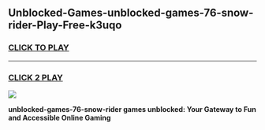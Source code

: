 
## Unblocked-Games-unblocked-games-76-snow-rider-Play-Free-k3uqo
<h3>
<a href="https://premium76.site?title=unblocked-games-76-snow-rider&ref=10A">CLICK TO PLAY</a></h3>
<hr>

<h3>
<a href="https://premium76.site?title=unblocked-games-76-snow-rider&ref=10A">CLICK 2 PLAY</a>
  
</h3>

<a href="https://premium76.site?title=unblocked-games-76-snow-rider&ref=10A"><img src="https://clearcache.store/games.png"></a>


**unblocked-games-76-snow-rider games unblocked: Your Gateway to Fun and Accessible Online Gaming**
